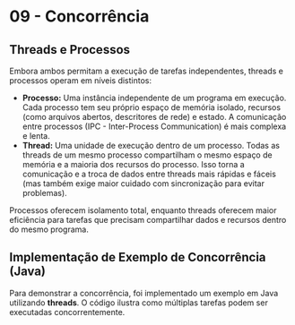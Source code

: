 
# 09 - Concorrência

## Threads e Processos

Embora ambos permitam a execução de tarefas independentes, threads e processos operam em níveis distintos:

* **Processo:** Uma instância independente de um programa em execução. Cada processo tem seu próprio espaço de memória isolado, recursos (como arquivos abertos, descritores de rede) e estado. A comunicação entre processos (IPC - Inter-Process Communication) é mais complexa e lenta.
* **Thread:** Uma unidade de execução dentro de um processo. Todas as threads de um mesmo processo compartilham o mesmo espaço de memória e a maioria dos recursos do processo. Isso torna a comunicação e a troca de dados entre threads mais rápidas e fáceis (mas também exige maior cuidado com sincronização para evitar problemas).

Processos oferecem isolamento total, enquanto threads oferecem maior eficiência para tarefas que precisam compartilhar dados e recursos dentro do mesmo programa.

## Implementação de Exemplo de Concorrência (Java)

Para demonstrar a concorrência, foi implementado um exemplo em Java utilizando **threads**. O código ilustra como múltiplas tarefas podem ser executadas concorrentemente.
